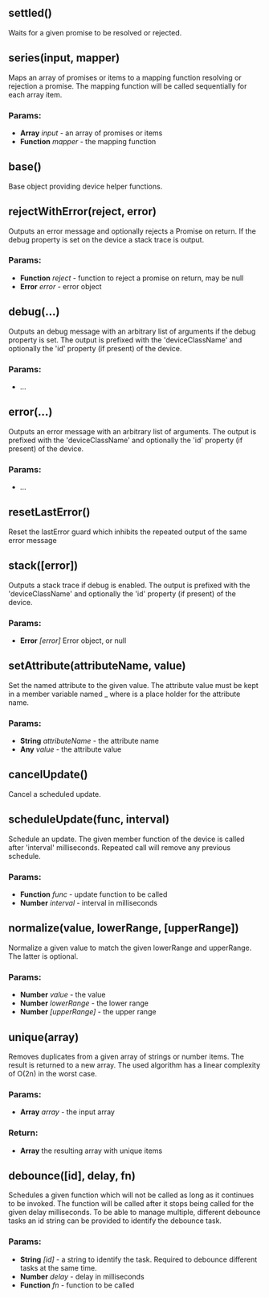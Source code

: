 

<!-- Start src\index.coffee -->

## settled()

Waits for a given promise to be resolved or rejected.

## series(input, mapper)

Maps an array of promises or items to a mapping function resolving or
        rejection a promise. The mapping function will be called sequentially
        for each array item.

### Params:

* **Array** *input* - an array of promises or items
* **Function** *mapper* - the mapping function

## base()

Base object providing device helper functions.

## rejectWithError(reject, error)

Outputs an error message and optionally rejects a Promise on return. If
            the debug property is set on the device a stack trace is output.

### Params:

* **Function** *reject* - function to reject a promise on return, may be null
* **Error** *error* - error object

## debug(...)

Outputs an debug message with an arbitrary list of arguments if
            the debug property is set. The output is prefixed with the 'deviceClassName'
            and optionally the 'id' property (if present) of the device.

### Params:

* *...* 

## error(...)

Outputs an error message with an arbitrary list of arguments.
            The output is prefixed with the 'deviceClassName'
            and optionally the 'id' property (if present) of the device.

### Params:

* *...* 

## resetLastError()

Reset the lastError guard which inhibits the repeated output of the same error message

## stack([error])

Outputs a stack trace if debug is enabled.
            The output is prefixed with the 'deviceClassName'
            and optionally the 'id' property (if present) of the device.

### Params:

* **Error** *[error]* Error object, or null

## setAttribute(attributeName, value)

Set the named attribute to the given value. The attribute
            value must be kept in a member variable named _<attributeName>
            where <attributeName> is a place holder for the attribute name.

### Params:

* **String** *attributeName* - the attribute name
* **Any** *value* - the attribute value

## cancelUpdate()

Cancel a scheduled update.

## scheduleUpdate(func, interval)

Schedule an update. The given member function of the device
            is called after 'interval' milliseconds. Repeated call will
            remove any previous schedule.

### Params:

* **Function** *func* - update function to be called
* **Number** *interval* - interval in milliseconds

## normalize(value, lowerRange, [upperRange])

Normalize a given value to match the given lowerRange and upperRange. The
            latter is optional.

### Params:

* **Number** *value* - the value
* **Number** *lowerRange* - the lower range
* **Number** *[upperRange]* - the upper range

## unique(array)

Removes duplicates from a given array of strings or number items. The
            result is returned to a new array. The used algorithm has a linear
            complexity of O(2n) in the worst case.

### Params:

* **Array** *array* - the input array

### Return:

* **Array** the resulting array with unique items

## debounce([id], delay, fn)

Schedules a given function which will not be called as long as it continues to be invoked.
            The function will be called after it stops being called for the given delay milliseconds. To be able
            to manage multiple, different debounce tasks an id string can be provided to identify the debounce task.

### Params:

* **String** *[id]* - a string to identify the task.                                   Required to debounce different tasks at the same time.
* **Number** *delay* - delay in milliseconds
* **Function** *fn* - function to be called

<!-- End src\index.coffee -->

